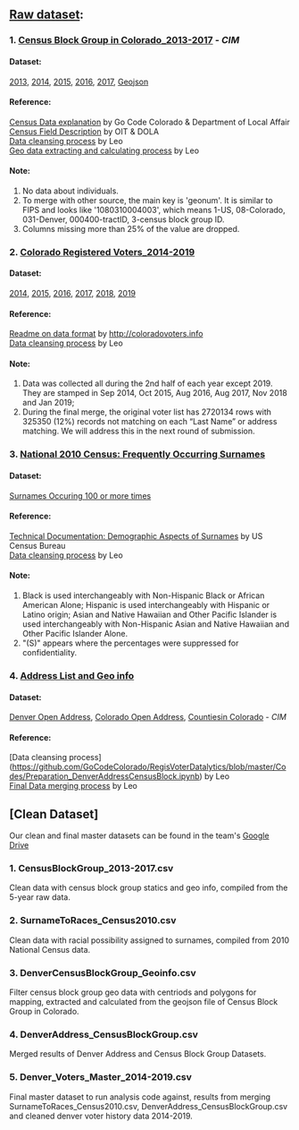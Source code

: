 ## [Raw dataset](https://drive.google.com/drive/folders/1-YH2q9zUzGlb3osYTGMf4n9hRPZo4OUE):

### 1. [Census Block Group in Colorado_2013-2017](https://data.colorado.gov/browse?q=census%20block%20groups&sortBy=relevance) - *CIM*

#### Dataset:
[2013](https://data.colorado.gov/Demographics/Census-Block-Groups-in-Colorado-2013/9gri-r239),
[2014](https://data.colorado.gov/Demographics/Census-Block-Groups-in-Colorado-2014/cmkv-zd4f), 
[2015](https://data.colorado.gov/Demographics/Census-Block-Groups-in-Colorado-2015/6hee-tnp6), 
[2016](https://data.colorado.gov/Demographics/Census-Block-Groups-in-Colorado-2016/iku4-4bpx), 
[2017](https://data.colorado.gov/Demographics/Census-Block-Groups-in-Colorado-2017/ty5m-9xub), 
[Geojson](https://data.colorado.gov/Demographics/Census-Block-Groups-in-Colorado-2010/kfm9-mvzv) <br>

#### Reference: 
[Census Data explanation](https://github.com/GoCodeColorado/GoCodeColorado-kbase-public/blob/187410313442847c357e04fb553a121941b297bf/Resources_for_Participants/Data/DOLA_Census_Data_GoCodeColorado.pdf) by Go Code Colorado & Department of Local Affair<br>
[Census Field Description](https://data.colorado.gov/Demographics/Census-Field-Descriptions/qten-sdpn/data) by OIT & DOLA<br>
[Data cleansing process](https://github.com/GoCodeColorado/RegisVoterDatalytics/blob/master/Codes/Preparation_CensusBlockGroup%202013-2017.ipynb) by Leo<br>
[Geo data extracting and calculating process](https://github.com/GoCodeColorado/RegisVoterDatalytics/blob/master/Codes/Preparation_DenverGeoCensesBlockGroup.ipynb) by Leo

#### Note:
1. No data about individuals.
2. To merge with other source, the main key is 'geonum'. It is similar to FIPS and looks like '1080310004003', which means 1-US, 08-Colorado, 031-Denver, 000400-tractID, 3-census block group ID.
3. Columns missing more than 25% of the value are dropped.


### 2. [Colorado Registered Voters_2014-2019](http://coloradovoters.info)

#### Dataset: 
[2014](http://coloradovoters.info/downloads/20140902/), 
[2015](http://coloradovoters.info/downloads/20151001/), 
[2016](http://coloradovoters.info/downloads/20160601/), 
[2017](http://coloradovoters.info/downloads/20170801/), 
[2018](http://coloradovoters.info/downloads/20181101/),
[2019](http://coloradovoters.info/downloads/20190101/) <br>

#### Reference: 
[Readme on data format](http://coloradovoters.info/downloads/readme.doc) by http://coloradovoters.info<br>
[Data cleansing process](https://github.com/GoCodeColorado/RegisVoterDatalytics/blob/master/Codes/Preparation_DenverVoters2014_2019.ipynb) by Leo

#### Note:
1. Data was collected all during the 2nd half of each year except 2019. They are stamped in Sep 2014, Oct 2015, Aug 2016, Aug 2017, Nov 2018 and Jan 2019;
2. During the final merge, the original voter list has 2720134 rows with 325350 (12%)  records not matching on each “Last Name” or address matching. We will address this in the next round of submission.

### 3. [National 2010 Census: Frequently Occurring Surnames](https://www.census.gov/topics/population/genealogy/data/2010_surnames.html)

#### Dataset:
[Surnames Occuring 100 or more times](https://www2.census.gov/topics/genealogy/2010surnames/names.zip)

#### Reference:
[Technical Documentation: Demographic Aspects of Surnames](https://www2.census.gov/topics/genealogy/2010surnames/surnames.pdf) by US Census Bureau<br>
[Data cleansing process](https://github.com/GoCodeColorado/RegisVoterDatalytics/blob/master/Codes/Preparation_Surnames_2010Census_Full_CSV.ipynb) by Leo

#### Note:
1. Black is used interchangeably with Non-Hispanic Black or African American Alone; Hispanic is used interchangeably with Hispanic or Latino origin; Asian and Native Hawaiian and Other Pacific Islander is used interchangeably with Non-Hispanic Asian and Native Hawaiian and Other Pacific Islander Alone.
2. "(S)" appears where the percentages were suppressed for confidentiality.

### 4. [Address List and Geo info](http://results.openaddresses.io/)

#### Dataset:
[Denver Open Address](https://s3.amazonaws.com/data.openaddresses.io/runs/608381/us/co/denver.zip),
[Colorado Open Address](https://s3.amazonaws.com/data.openaddresses.io/runs/608168/us/co/statewide.zip),
[Countiesin Colorado](https://data.colorado.gov/Transportation/Counties-in-Colorado/67vn-ijga) - *CIM*

#### Reference:
[Data cleansing process] (https://github.com/GoCodeColorado/RegisVoterDatalytics/blob/master/Codes/Preparation_DenverAddressCensusBlock.ipynb) by Leo <br>
[Final Data merging process](https://github.com/GoCodeColorado/RegisVoterDatalytics/blob/master/Codes/Preparation_DenverVoters2014_2019.ipynb) by Leo

## [Clean Dataset]

Our clean and final master datasets can be found in the team's [Google Drive](https://drive.google.com/drive/folders/1VQgAPKMzG7VStU8c5u1aivYBI6EGBREG) 

### 1. CensusBlockGroup_2013-2017.csv
Clean data with census block group statics and geo info, compiled from the 5-year raw data.

### 2. SurnameToRaces_Census2010.csv
Clean data with racial possibility assigned to surnames, compiled from 2010 National Census data.

### 3. DenverCensusBlockGroup_Geoinfo.csv
Filter census block group geo data with centriods and polygons for mapping, extracted and calculated from the geojson file of Census Block Group in Colorado.

### 4. DenverAddress_CensusBlockGroup.csv
Merged results of Denver Address and Census Block Group Datasets.

### 5. Denver_Voters_Master_2014-2019.csv
Final master dataset to run analysis code against, results from merging SurnameToRaces_Census2010.csv, DenverAddress_CensusBlockGroup.csv and cleaned denver voter history data 2014-2019.
